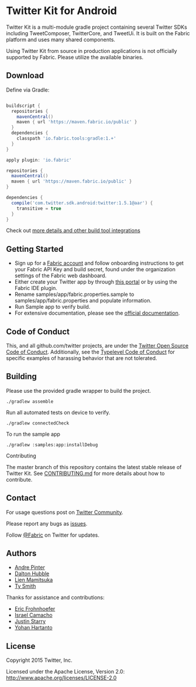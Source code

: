 # Twitter Kit for Android

Twitter Kit is a multi-module gradle project containing several Twitter SDKs including TweetComposer, TwitterCore, and TweetUi. It is built on the Fabric platform and uses many shared components.

Using Twitter Kit from source in production applications is not officially supported by Fabric. Please utilize the available binaries.

## Download


Define via Gradle:
```groovy

buildscript {
  repositories {
    mavenCentral()
    maven { url 'https://maven.fabric.io/public' }
  }
  dependencies {
    classpath 'io.fabric.tools:gradle:1.+'
  }
}

apply plugin: 'io.fabric'

repositories {
  mavenCentral()
  maven { url 'https://maven.fabric.io/public' }
}

dependencies {
  compile('com.twitter.sdk.android:twitter:1.5.1@aar') {
    transitive = true
  }
}

```

Check out [more details and other build tool integrations](https://fabric.io/downloads/build-tools)

## Getting Started

* Sign up for a [Fabric account](https://fabric.io) and follow onboarding instructions to get your Fabric API Key and build secret, found under the organization settings of the Fabric web dashboard.
* Either create your Twitter app by through [this portal](https://apps.twitter.com/) or by using the Fabric IDE plugin.
* Rename samples/app/fabric.properties.sample to samples/app/fabric.properties and populate information.
* Run Sample app to verify build.
* For extensive documentation, please see the [official documentation](http://docs.fabric.io/android/twitter/index.html).

## Code of Conduct

This, and all github.com/twitter projects, are under the [Twitter Open Source Code of Conduct](https://engineering.twitter.com/opensource/code-of-conduct). Additionally, see the [Typelevel Code of Conduct](http://typelevel.org/conduct) for specific examples of harassing behavior that are not tolerated.

## Building

Please use the provided gradle wrapper to build the project.

```
./gradlew assemble
```

Run all automated tests on device to verify.

```
./gradlew connectedCheck
```

To run the sample app

```
./gradlew :samples:app:installDebug
```


Contributing

The master branch of this repository contains the latest stable release of Twitter Kit. See [CONTRIBUTING.md](https://github.com/twitter/twitter-kit-android/blob/master/CONTRIBUTING.md) for more details about how to contribute.

## Contact

For usage questions post on [Twitter Community](https://twittercommunity.com/c/fabric/twitter).

Please report any bugs as [issues](https://github.com/twitter/twitter-kit-android/issues).

Follow [@Fabric](http://twitter.com/fabric) on Twitter for updates.

## Authors

* [Andre Pinter](https://twitter.com/endform)
* [Dalton Hubble](https://twitter.com/dghubble)
* [Lien Mamitsuka](https://twitter.com/lienm)
* [Ty Smith](https://twitter.com/tsmith)

Thanks for assistance and contributions:

* [Eric Frohnhoefer](https://twitter.com/ericfrohnhoefer)
* [Israel Camacho](https://twitter.com/rallat)
* [Justin Starry](https://twitter.com/sirstarry)
* [Yohan Hartanto](https://twitter.com/yohan)

## License

Copyright 2015 Twitter, Inc.

Licensed under the Apache License, Version 2.0: http://www.apache.org/licenses/LICENSE-2.0
